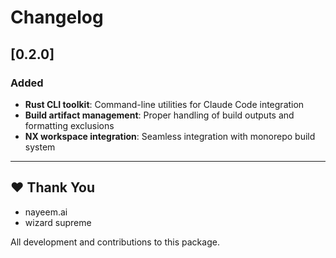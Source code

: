 # Changelog

## [0.2.0]

### Added

- **Rust CLI toolkit**: Command-line utilities for Claude Code integration
- **Build artifact management**: Proper handling of build outputs and formatting
  exclusions
- **NX workspace integration**: Seamless integration with monorepo build system

---

## ❤️ Thank You

- nayeem.ai
- wizard supreme

All development and contributions to this package.
